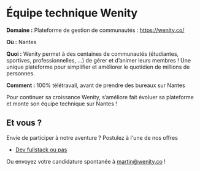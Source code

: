 # Équipe technique Wenity

**Domaine :**  Plateforme de gestion de communautés : https://wenity.co/

**Où :** Nantes

**Quoi :** Wenity permet à des centaines de communautés (étudiantes, sportives, professionnelles, …) de gérer et d’animer leurs membres ! Une unique plateforme pour simplifier et améliorer le quotidien de millions de personnes.

**Comment :** 100% télétravail, avant de prendre des bureaux sur Nantes

Pour continuer sa croissance Wenity, s’améliore fait évoluer sa plateforme et monte son équipe technique sur Nantes ! 

## Et vous ?

Envie de participer à notre aventure ? Postulez à l'une de nos offres

* [Dev fullstack ou pas](https://github.com/wenity-co/job/blob/main/DEV-FULLSTACK-OU-PAS.md)

Ou envoyez votre candidature spontanée à martin@wenity.co !
